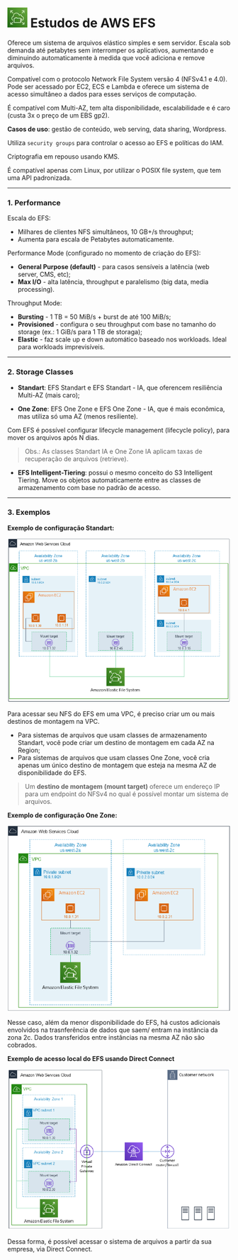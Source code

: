 # ![EFS](imagens/efs.jpg "Ícone do AWS EFS") Estudos de AWS EFS

Oferece um sistema de arquivos elástico simples e sem servidor. Escala sob demanda até petabytes sem interromper os aplicativos, aumentando e diminuindo automaticamente à medida que você adiciona e remove arquivos.

Compatível com o protocolo Network File System versão 4 (NFSv4.1 e 4.0). Pode ser acessado por EC2, ECS e Lambda e oferece um sistema de acesso simultâneo a dados para esses serviços de computação.

É compatível com Multi-AZ, tem alta disponibilidade, escalabilidade e é caro (custa 3x o preço de um EBS gp2).

**Casos de uso**: gestão de conteúdo, web serving, data sharing, Wordpress.

Utiliza `security groups` para controlar o acesso ao EFS e políticas do IAM.

Criptografia em repouso usando KMS.

É compatível apenas com Linux, por utilizar o POSIX file system, que tem uma API padronizada.

---

### 1. Performance

Escala do EFS:

* Milhares de clientes NFS simultâneos, 10 GB+/s throughput;
* Aumenta para escala de Petabytes automaticamente.

Performance Mode (configurado no momento de criação do EFS):

* **General Purpose (default)** - para casos sensíveis a latência (web server, CMS, etc);
* **Max I/O** - alta latência, throughput e paralelismo (big data, media processing).

Throughput Mode:

* **Bursting** - 1 TB = 50 MiB/s + burst de até 100 MiB/s;
* **Provisioned** - configura o seu throughput com base no tamanho do storage (ex.: 1 GiB/s para 1 TB de storaga);
* **Elastic** - faz scale up e down automático baseado nos workloads. Ideal para workloads imprevisíveis.

---

### 2. Storage Classes

* **Standart**: EFS Standart e EFS Standart - IA, que oferencem resiliência Multi-AZ (mais caro);

* **One Zone**: EFS One Zone e EFS One Zone - IA, que é mais econômica, mas utiliza só uma AZ (menos resiliente).

Com EFS é possível configurar lifecycle management (lifecycle policy), para mover os arquivos após N dias.

> Obs.: As classes Standart IA e One Zone IA aplicam taxas de recuperação de arquivos (retrieve).

* **EFS Intelligent-Tiering**: possui o mesmo conceito do S3 Intelligent Tiering. Move os objetos automaticamente entre as classes de armazenamento com base no padrão de acesso.

---

### 3. Exemplos

**Exemplo de configuração Standart:**

![](./imagens/efs-ex1.png)

Para acessar seu NFS do EFS em uma VPC, é preciso criar um ou mais destinos de montagem na VPC.

* Para sistemas de arquivos que usam classes de armazenamento Standart, você pode criar um destino de montagem em cada AZ na Region;
* Para sistemas de arquivos que usam classes One Zone, você cria apenas um único destino de montagem que esteja na mesma AZ de disponibilidade do EFS.

> Um **destino de montagem (mount target)** oferece um endereço IP para um endpoint do NFSv4 no qual é possível montar um sistema de arquivos.

**Exemplo de configuração One Zone:**

![](./imagens/efs-ex2.png)

Nesse caso, além da menor disponibilidade do EFS, há custos adicionais envolvidos na trasnferência de dados que saem/ entram na instância da zona 2c. Dados transferidos entre instâncias na mesma AZ não são cobrados.

**Exemplo de acesso local do EFS usando Direct Connect**

![](./imagens/efs-ex3.png)

Dessa forma, é possível acessar o sistema de arquivos a partir da sua empresa, via Direct Connect.
